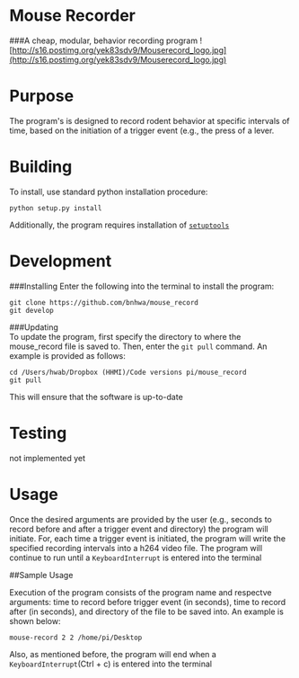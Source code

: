 # Mouse Recorder
###A cheap, modular, behavior recording program
![http://s16.postimg.org/yek83sdv9/Mouserecord_logo.jpg](http://s16.postimg.org/yek83sdv9/Mouserecord_logo.jpg)




# Purpose

The program's is designed to record rodent behavior at specific intervals of time, based on the initiation of a trigger event (e.g., the press of a lever.

# Building

To install, use standard python installation procedure:

    python setup.py install
    
Additionally, the program requires installation of [`setuptools`](https://pypi.python.org/pypi/setuptools)


# Development

###Installing
Enter the following into the terminal to install the program:

    git clone https://github.com/bnhwa/mouse_record
    git develop
    
###Updating    
To update the program, first specify the directory to where the mouse_record file is saved to. Then, enter the `git pull` command. An example is provided as follows:

    cd /Users/hwab/Dropbox (HHMI)/Code versions pi/mouse_record
    git pull
    
This will ensure that the software is up-to-date

# Testing
not implemented yet


# Usage

Once the desired arguments are provided by the user (e.g., seconds to record before and after a trigger event and directory) the program will initiate. For, each time a trigger event is initiated, the program will write the specified recording intervals into a h264 video file. The program will continue to run until a `KeyboardInterrupt` is entered into the terminal


##Sample Usage

Execution of the program consists of the program name and respectve arguments: time to record before trigger event (in seconds), time to record after (in seconds), and directory of the file to be saved into. An example is shown below:

    mouse-record 2 2 /home/pi/Desktop
    
Also, as mentioned before, the program will end when a `KeyboardInterrupt`(Ctrl + c) is entered into the terminal

